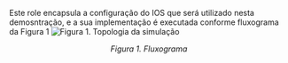 Este role encapsula a configuração do IOS que será utilizado nesta demosntração, e a sua implementação é executada conforme fluxograma da Figura 1
![Figura 1. Topologia da simulação](https://github.com/renatoalmeidaoliveira/TutorialAnsible/blob/assets/cisco.bmp?raw=true) <p align="center">
  *Figura 1. Fluxograma*
</p>
